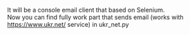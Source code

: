 It will be a  console email client that based on Selenium.  
Now you can find fully work part that sends email (works with https://www.ukr.net/ service) in ukr_net.py
